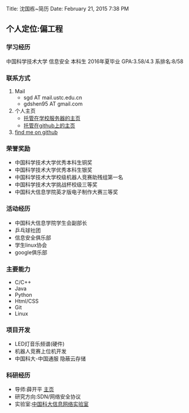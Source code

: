 Title: 沈国栋~简历
Date: February 21, 2015 7:38 PM


## 个人定位:偏工程

### 学习经历
中国科学技术大学 信息安全 本科生 2016年夏毕业 GPA:3.58/4.3 系排名:8/58

### 联系方式
1. Mail 
	- sgd AT mail.ustc.edu.cn
	- gdshen95 AT gmail.com
2. 个人主页
	- [托管在学校服务器的主页](http://home.ustc.edu.cn/~sgd)
	- [托管在github上的主页](http://gdshen.github.io)
3. [find me on github](http://github.com/gdshen)

### 荣誉奖励
- 中国科学技术大学优秀本科生铜奖
- 中国科学技术大学优秀本科生银奖
- 中国科学技术大学校级机器人竞赛助残组第一名
- 中国科学技术大学挑战杯校级三等奖
- 中国科大信息学院英才版电子制作大赛三等奖

### 活动经历
- 中国科大信息学院学生会副部长
- 乒乓球社团
- 信息安全俱乐部
- 学生linux协会
- google俱乐部

### 主要能力
- C/C++
- Java
- Python
- Html/CSS
- Git
- Linux

### 项目开发
- LED灯音乐频谱(硬件)
- 机器人竞赛上位机开发
- 中国科大-中国通服 隐蔽云存储

### 科研经历
- 导师:薛开平 [主页](http://staff.ustc.edu.cn/~kpxue)
- 研究方向:SDN/网络安全协议
- 实验室:[中国科大信息网络实验室](http://if.ustc.edu.cn)